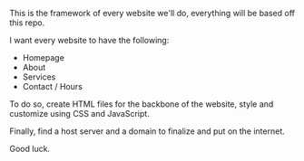 This is the framework of every website we'll do, everything will be based off this repo.

I want every website to have the following:
  - Homepage
  - About
  - Services
  - Contact / Hours

To do so, create HTML files for the backbone of the website, style and customize using CSS and JavaScript.

Finally, find a host server and a domain to finalize and put on the internet.

Good luck.

